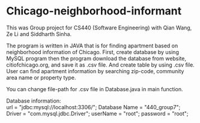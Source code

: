 # Chicago-neighborhood-informant
This was Group project for CS440 (Software Engineering) with Qian Wang, Ze Li and Siddharth Sinha. 


The program is written in JAVA that is for finding apartment based on neighborhood information of Chicago. 
First, create database by using MySQL program then the program download the database from website, citiofchicago.org, and save it as .csv file. And create table by using .csv file. User can find apartment information by searching zip-code, community area name or property type. 

You can change file-path for .csv file in Database.java in main function. 

Database information:   
        url = "jdbc:mysql://localhost:3306/";
        Database Name = "440_group7";
        Driver = "com.mysql.jdbc.Driver";
        userName = "root";
        password = "root";
        
        
